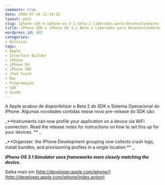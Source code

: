 ```yaml
---
comments: true
date: 2009-07-14 21:34:52
layout: post
slug: iphone-sdk-e-iphone-os-3-1-beta-2-liberados-para-desenvolvedores
title: iPhone SDK e iPhone OS 3.1 Beta 2 Liberados para Desenvolvedores
wordpress_id: 492
categories:
- Notícias
tags:
- Apple
- Interface Builder
- IPhone
- iPhone OS
- iPhone SDK
- iPod Touch
- Mac
- Programação
- SDK
- XCode
---
```


A Apple acabou de disponibilizar o Beta 2 do SDK e Sistema Operacional do iPhone.
Algumas novidades contidas nesse novo pre-release do SDK são:


_**Instruments can now proﬁle your application on a device via WiFi connection.
Read the release notes for instructions on how to set this up for your devices.
** _

_**Organizer: the iPhone Development grouping now collects crash logs, install bundles, and provisioning proﬁles in a single location
** _

_**iPhone OS 3.1 Simulator uses frameworks more closely matching the device.**_

Saiba mais em [http://developer.apple.com/iphone/](http://developer.apple.com/iphone/index.action)


